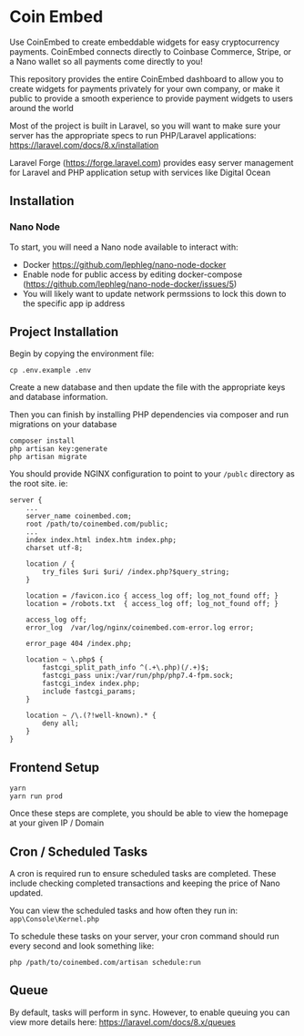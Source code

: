 # [](https://i.imgur.com/8dLe4e7.png)

# Coin Embed

Use CoinEmbed to create embeddable widgets for easy cryptocurrency payments. CoinEmbed connects directly to Coinbase Commerce, Stripe, or a Nano wallet so all payments come directly to you!

This repository provides the entire CoinEmbed dashboard to allow you to create widgets for payments privately for your own company, or make it public to provide a smooth experience to provide payment widgets to users around the world

Most of the project is built in Laravel, so you will want to make sure your server has the appropriate specs to run PHP/Laravel applications: https://laravel.com/docs/8.x/installation

Laravel Forge (https://forge.laravel.com) provides easy server management for Laravel and PHP application setup with services like Digital Ocean

## Installation

### Nano Node

To start, you will need a Nano node available to interact with:

- Docker https://github.com/lephleg/nano-node-docker
- Enable node for public access by editing docker-compose (https://github.com/lephleg/nano-node-docker/issues/5)
- You will likely want to update network permssions to lock this down to the specific app ip address

## Project Installation

Begin by copying the environment file:

```
cp .env.example .env
```

Create a new database and then update the file with the appropriate keys and database information.

Then you can finish by installing PHP dependencies via composer and run migrations on your database

```
composer install
php artisan key:generate
php artisan migrate
```

You should provide NGINX configuration to point to your `/publc` directory as the root site. ie:

```
server {
    ...
    server_name coinembed.com;
    root /path/to/coinembed.com/public;
    ...
    index index.html index.htm index.php;
    charset utf-8;

    location / {
        try_files $uri $uri/ /index.php?$query_string;
    }

    location = /favicon.ico { access_log off; log_not_found off; }
    location = /robots.txt  { access_log off; log_not_found off; }

    access_log off;
    error_log  /var/log/nginx/coinembed.com-error.log error;

    error_page 404 /index.php;

    location ~ \.php$ {
        fastcgi_split_path_info ^(.+\.php)(/.+)$;
        fastcgi_pass unix:/var/run/php/php7.4-fpm.sock;
        fastcgi_index index.php;
        include fastcgi_params;
    }

    location ~ /\.(?!well-known).* {
        deny all;
    }
}
```

## Frontend Setup

```
yarn
yarn run prod
```

Once these steps are complete, you should be able to view the homepage at your given IP / Domain

## Cron / Scheduled Tasks

A cron is required run to ensure scheduled tasks are completed. These include checking completed transactions and keeping the price of Nano updated.

You can view the scheduled tasks and how often they run in: `app\Console\Kernel.php`

To schedule these tasks on your server, your cron command should run every second and look something like:

`php /path/to/coinembed.com/artisan schedule:run`

## Queue

By default, tasks will perform in sync. However, to enable queuing you can view more details here: https://laravel.com/docs/8.x/queues

